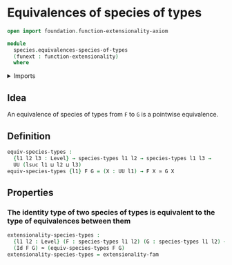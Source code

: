 # Equivalences of species of types

```agda
open import foundation.function-extensionality-axiom

module
  species.equivalences-species-of-types
  (funext : function-extensionality)
  where
```

<details><summary>Imports</summary>

```agda
open import foundation.equivalences funext
open import foundation.identity-types funext
open import foundation.univalence funext
open import foundation.universe-levels

open import species.species-of-types funext
```

</details>

## Idea

An equivalence of species of types from `F` to `G` is a pointwise equivalence.

## Definition

```agda
equiv-species-types :
  {l1 l2 l3 : Level} → species-types l1 l2 → species-types l1 l3 →
  UU (lsuc l1 ⊔ l2 ⊔ l3)
equiv-species-types {l1} F G = (X : UU l1) → F X ≃ G X
```

## Properties

### The identity type of two species of types is equivalent to the type of equivalences between them

```agda
extensionality-species-types :
  {l1 l2 : Level} (F : species-types l1 l2) (G : species-types l1 l2) →
  (Id F G) ≃ (equiv-species-types F G)
extensionality-species-types = extensionality-fam
```
